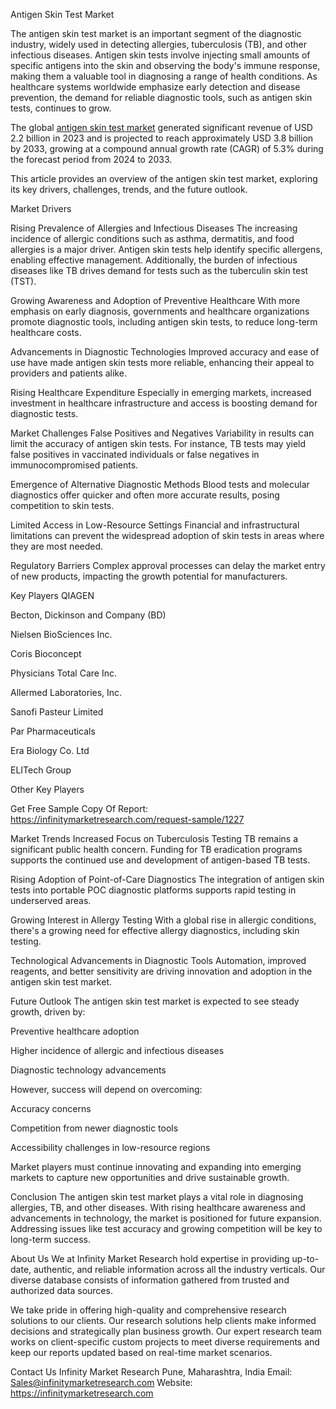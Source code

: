 Antigen Skin Test Market

The antigen skin test market is an important segment of the diagnostic industry, widely used in detecting allergies, tuberculosis (TB), and other infectious diseases. Antigen skin tests involve injecting small amounts of specific antigens into the skin and observing the body's immune response, making them a valuable tool in diagnosing a range of health conditions. As healthcare systems worldwide emphasize early detection and disease prevention, the demand for reliable diagnostic tools, such as antigen skin tests, continues to grow.

The global [antigen skin test market](https://infinitymarketresearch.com/antigen-skin-test-market/1227) generated significant revenue of USD 2.2 billion in 2023 and is projected to reach approximately USD 3.8 billion by 2033, growing at a compound annual growth rate (CAGR) of 5.3% during the forecast period from 2024 to 2033.

This article provides an overview of the antigen skin test market, exploring its key drivers, challenges, trends, and the future outlook.

Market Drivers

Rising Prevalence of Allergies and Infectious Diseases
The increasing incidence of allergic conditions such as asthma, dermatitis, and food allergies is a major driver. Antigen skin tests help identify specific allergens, enabling effective management. Additionally, the burden of infectious diseases like TB drives demand for tests such as the tuberculin skin test (TST).

Growing Awareness and Adoption of Preventive Healthcare
With more emphasis on early diagnosis, governments and healthcare organizations promote diagnostic tools, including antigen skin tests, to reduce long-term healthcare costs.

Advancements in Diagnostic Technologies
Improved accuracy and ease of use have made antigen skin tests more reliable, enhancing their appeal to providers and patients alike.

Rising Healthcare Expenditure
Especially in emerging markets, increased investment in healthcare infrastructure and access is boosting demand for diagnostic tests.

Market Challenges
False Positives and Negatives
Variability in results can limit the accuracy of antigen skin tests. For instance, TB tests may yield false positives in vaccinated individuals or false negatives in immunocompromised patients.

Emergence of Alternative Diagnostic Methods
Blood tests and molecular diagnostics offer quicker and often more accurate results, posing competition to skin tests.

Limited Access in Low-Resource Settings
Financial and infrastructural limitations can prevent the widespread adoption of skin tests in areas where they are most needed.

Regulatory Barriers
Complex approval processes can delay the market entry of new products, impacting the growth potential for manufacturers.

Key Players
QIAGEN

Becton, Dickinson and Company (BD)

Nielsen BioSciences Inc.

Coris Bioconcept

Physicians Total Care Inc.

Allermed Laboratories, Inc.

Sanofi Pasteur Limited

Par Pharmaceuticals

Era Biology Co. Ltd

ELITech Group

Other Key Players

Get Free Sample Copy Of Report: https://infinitymarketresearch.com/request-sample/1227

Market Trends
Increased Focus on Tuberculosis Testing
TB remains a significant public health concern. Funding for TB eradication programs supports the continued use and development of antigen-based TB tests.

Rising Adoption of Point-of-Care Diagnostics
The integration of antigen skin tests into portable POC diagnostic platforms supports rapid testing in underserved areas.

Growing Interest in Allergy Testing
With a global rise in allergic conditions, there's a growing need for effective allergy diagnostics, including skin testing.

Technological Advancements in Diagnostic Tools
Automation, improved reagents, and better sensitivity are driving innovation and adoption in the antigen skin test market.

Future Outlook
The antigen skin test market is expected to see steady growth, driven by:

Preventive healthcare adoption

Higher incidence of allergic and infectious diseases

Diagnostic technology advancements

However, success will depend on overcoming:

Accuracy concerns

Competition from newer diagnostic tools

Accessibility challenges in low-resource regions

Market players must continue innovating and expanding into emerging markets to capture new opportunities and drive sustainable growth.

Conclusion
The antigen skin test market plays a vital role in diagnosing allergies, TB, and other diseases. With rising healthcare awareness and advancements in technology, the market is positioned for future expansion. Addressing issues like test accuracy and growing competition will be key to long-term success.

About Us
We at Infinity Market Research hold expertise in providing up-to-date, authentic, and reliable information across all the industry verticals. Our diverse database consists of information gathered from trusted and authorized data sources.

We take pride in offering high-quality and comprehensive research solutions to our clients. Our research solutions help clients make informed decisions and strategically plan business growth. Our expert research team works on client-specific custom projects to meet diverse requirements and keep our reports updated based on real-time market scenarios.

Contact Us
Infinity Market Research
Pune, Maharashtra, India
Email: Sales@infinitymarketresearch.com
Website: https://infinitymarketresearch.com
